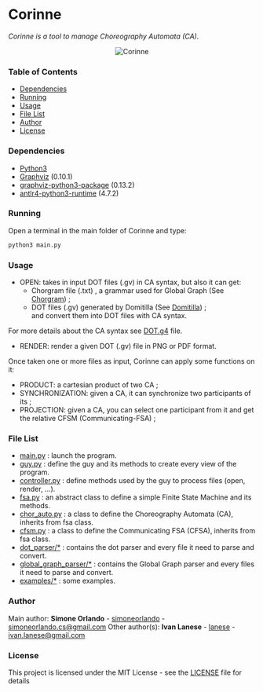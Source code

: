# Corinne
_Corinne is a tool to manage Choreography Automata (CA)._

<p align="center">
	<img src="https://i.imgur.com/rzXNb5Q.png" alt="Corinne">
</p>

### Table of Contents

* [Dependencies](#dependencies)
* [Running](#running)
* [Usage](#usage)
* [File List](#file-list)
* [Author](#author)
* [License](#license)

### Dependencies

- [Python3](https://www.python.org)
- [Graphviz](https://www.graphviz.org/download/) (0.10.1)
- [graphviz-python3-package](https://pypi.org/project/graphviz/) (0.13.2)
- [antlr4-python3-runtime](https://pypi.org/project/antlr4-python3-runtime/) (4.7.2)

### Running

Open a terminal in the main folder of Corinne and type:
```sh
python3 main.py
```

### Usage

- OPEN: takes in input DOT files (.gv) in CA syntax, but also it can get:
    - Chorgram file (.txt) , a grammar used for Global Graph (See [Chorgram](https://bitbucket.org/emlio_tuosto/chorgram/wiki/Home)) ;
    - DOT files (.gv) generated by Domitilla (See [Domitilla](https://github.com/dedo94/Domitilla)) ; <br>
  and convert them into DOT files with CA syntax.

For more details about the CA syntax see [DOT.g4](dot_parser/DOT.g4) file.

- RENDER: render a given DOT (.gv) file in PNG or PDF format.

Once taken one or more files as input, Corinne can apply some functions on it:

- PRODUCT: a cartesian product of two CA ;
- SYNCHRONIZATION: given a CA, it can synchronize two participants of its ;
- PROJECTION: given a CA, you can select one participant from it and get the relative CFSM (Communicating-FSA) ;


### File List
* [main.py](main.py) : launch the program.
* [guy.py](guy.py) : define the guy and its methods to create every view of the program.
* [controller.py](controller.py) : define methods used by the guy to process files (open, render, ...).
* [fsa.py](fsa.py) : an abstract class to define a simple Finite State Machine and its methods.
* [chor_auto.py](chor_auto.py) : a class to define the Choreography Automata (CA), inherits from fsa class.
* [cfsm.py](cfsm.py) : a class to define the Communicating FSA (CFSA), inherits from fsa class.
* [dot_parser/*](dot_parser/) : contains the dot parser and every file it need to parse and convert.
* [global_graph_parser/*](global_graph_parser/) : contains the Global Graph parser and every files it need to parse and convert.
* [examples/*](examples/) : some examples.

### Author
Main author:
**Simone Orlando** - [simoneorlando](https://github.com/simoneorlando) - simoneorlando.cs@gmail.com
Other author(s):
**Ivan Lanese** - [lanese](https://github.com/lanese) - ivan.lanese@gmail.com

### License
This project is licensed under the MIT License - see the [LICENSE](LICENSE) file for details
